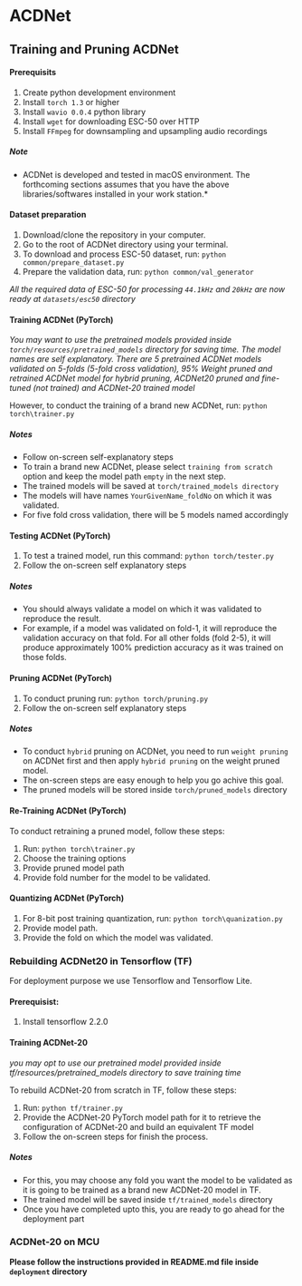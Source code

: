 # ACDNet

## Training and Pruning ACDNet

#### Prerequisits
1. Create python development environment
2. Install `torch 1.3` or higher
2. Install `wavio 0.0.4` python library
3. Install `wget` for downloading ESC-50 over HTTP
4. Install `FFmpeg` for downsampling and upsampling audio recordings

##### Note
* ACDNet is developed and tested in macOS environment. The forthcoming sections assumes that you have the above libraries/softwares installed in your work station.*

#### Dataset preparation
1. Download/clone the repository in your computer.
2. Go to the root of ACDNet directory using your terminal.
3. To download and process ESC-50 dataset, run: ```python common/prepare_dataset.py```
4. Prepare the validation data, run: ```python common/val_generator```

*All the required data of ESC-50 for processing `44.1kHz` and `20kHz` are now ready at `datasets/esc50` directory*

#### Training ACDNet (PyTorch)
*You may want to use the pretrained models provided inside `torch/resources/pretrained_models` directory for saving time. The model names are self explanatory. There are 5 pretrained ACDNet models validated on 5-folds (5-fold cross validation), 95% Weight pruned and retrained ACDNet model for hybrid pruning, ACDNet20 pruned and fine-tuned (not trained) and ACDNet-20 trained model*

However, to conduct the training of a brand new ACDNet, run: ```python torch\trainer.py```
##### Notes
* Follow on-screen self-explanatory steps
* To train a brand new ACDNet, please select `training from scratch` option and keep the model path `empty` in the next step. 
* The trained models will be saved at `torch/trained_models directory`
* The models will have names `YourGivenName_foldNo` on which it was validated. 
* For five fold cross validation, there will be 5 models named accordingly

#### Testing ACDNet (PyTorch)
1. To test a trained model, run this command: ```python torch/tester.py```
2. Follow the on-screen self explanatory steps

##### Notes
* You should always validate a model on which it was validated to reproduce the result. 
* For example, if a model was validated on fold-1, it will reproduce the validation accuracy on that fold. For all other folds (fold 2-5), it will produce approximately 100% prediction accuracy as it was trained on those folds.

#### Pruning ACDNet (PyTorch)
1. To conduct pruning run: ```python torch/pruning.py```
2. Follow the on-screen self explanatory steps

##### Notes
* To conduct `hybrid` pruning on ACDNet, you need to run `weight pruning` on ACDNet first and then apply `hybrid pruning` on the weight pruned model. 
* The on-screen steps are easy enough to help you go achive this goal.
* The pruned models will be stored inside `torch/pruned_models` directory

#### Re-Training ACDNet (PyTorch)
To conduct retraining a pruned model, follow these steps:
1. Run: ```python torch\trainer.py```
2. Choose the training options
3. Provide pruned model path
4. Provide fold number for the model to be validated.

#### Quantizing ACDNet (PyTorch)
1. For 8-bit post training quantization, run: ```python torch\quanization.py```
2. Provide model path.
3. Provide the fold on which the model was validated.


### Rebuilding ACDNet20 in Tensorflow (TF)
For deployment purpose we use Tensorflow and Tensorflow Lite.

#### Prerequisist:
1. Install tensorflow 2.2.0

#### Training ACDNet-20
*you may opt to use our pretrained model provided inside tf/resources/pretrained_models directory to save training time*

To rebuild ACDNet-20 from scratch in TF, follow these steps:
1. Run: ```python tf/trainer.py```
2. Provide the ACDNet-20 PyTorch model path for it to retrieve the configuration of ACDNet-20 and build an equivalent TF model
3. Follow the on-screen steps for finish the process.

##### Notes
* For this, you may choose any fold you want the model to be validated as it is going to be trained as a brand new ACDNet-20 model in TF.
* The trained model will be saved inside `tf/trained_models` directory
* Once you have completed upto this, you are ready to go ahead for the deployment part

### ACDNet-20 on MCU
**Please follow the instructions provided in README.md file inside `deployment` directory**

